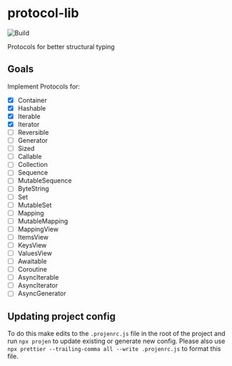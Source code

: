 # protocol-lib

![Build](https://github.com/eganjs/protocol-lib/workflows/ci/badge.svg)

Protocols for better structural typing

## Goals

Implement Protocols for:
- [x] Container
- [x] Hashable
- [x] Iterable
- [x] Iterator
- [ ] Reversible
- [ ] Generator
- [ ] Sized
- [ ] Callable
- [ ] Collection
- [ ] Sequence
- [ ] MutableSequence
- [ ] ByteString
- [ ] Set
- [ ] MutableSet
- [ ] Mapping
- [ ] MutableMapping
- [ ] MappingView
- [ ] ItemsView
- [ ] KeysView
- [ ] ValuesView
- [ ] Awaitable
- [ ] Coroutine
- [ ] AsyncIterable
- [ ] AsyncIterator
- [ ] AsyncGenerator

## Updating project config

To do this make edits to the `.projenrc.js` file in the root of the project and run `npx projen` to update existing or generate new config. Please also use `npx prettier --trailing-comma all --write .projenrc.js` to format this file.
